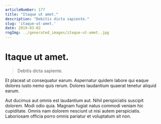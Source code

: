 ```yaml
---
articleNumber: 177
title: "Itaque ut amet."
description: "Debitis dicta sapiente."
slug: 'itaque-ut-amet.'
date: 2019-03-02
rngImg: ../generated_images/itaque-ut-amet..jpg
---
```


# Itaque ut amet.

> Debitis dicta sapiente.

Et placeat ut consequatur earum. Aspernatur quidem labore qui eaque dolores iusto nemo quis rerum. Dolores laudantium quaerat tenetur aliquid earum.
 Aut ducimus aut omnis est laudantium aut. Nihil perspiciatis suscipit dolorem. Modi odio quia. Magnam fugiat natus commodi veniam hic cupiditate. Omnis nam dolorem nesciunt ut nisi autem perspiciatis. Laboriosam officia porro omnis pariatur et voluptatum sit non.
